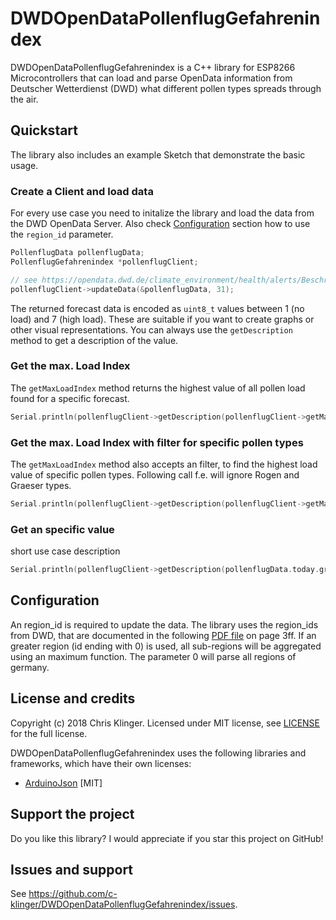 # DWDOpenDataPollenflugGefahrenindex
DWDOpenDataPollenflugGefahrenindex is a C++ library for ESP8266 Microcontrollers that can load and parse OpenData information from Deutscher Wetterdienst (DWD) what different pollen types spreads through the air.

## Quickstart
The library also includes an example Sketch that demonstrate the basic usage.

### Create a Client and load data
For every use case you need to initalize the library and load the data from the DWD OpenData Server. Also check [Configuration](#Configuration) section how to use the `region_id` parameter.

```c
PollenflugData pollenflugData;
PollenflugGefahrenindex *pollenflugClient;

// see https://opendata.dwd.de/climate_environment/health/alerts/Beschreibung_pollen_s31fg.pdf for region_id
pollenflugClient->updateData(&pollenflugData, 31);
```
The returned forecast data is encoded as `uint8_t` values between 1 (no load) and 7 (high load). These are suitable if you want to create graphs or other visual representations. You can always use the `getDescription` method to get a description of the value.

### Get the max. Load Index
The `getMaxLoadIndex` method returns the highest value of all pollen load found for a specific forecast.
```c
Serial.println(pollenflugClient->getDescription(pollenflugClient->getMaxLoadIndex(&pollenflugData.today)));
```

###  Get the max. Load Index with filter for specific pollen types
The `getMaxLoadIndex` method also accepts an filter, to find the highest load value of specific pollen types. Following call f.e. will ignore Rogen and Graeser types.
```c
Serial.println(pollenflugClient->getDescription(pollenflugClient->getMaxLoadIndex(&pollenflugData.today, true, true, true, false, true, true, true, false)));
```

### Get an specific value
short use case description
```c
Serial.println(pollenflugClient->getDescription(pollenflugData.today.graeser));
```

## Configuration
An region_id is required to update the data. The library uses the region_ids from DWD, that are documented in the following [PDF file](https://opendata.dwd.de/climate_environment/health/alerts/Beschreibung_pollen_s31fg.pdf) on page 3ff.
If an greater region (id ending with 0) is used, all sub-regions will be aggregated using an maximum function. The parameter 0 will parse all regions of germany.

## License and credits
Copyright (c) 2018 Chris Klinger. Licensed under MIT license, see  [LICENSE](https://github.com/c-klinger/DWDOpenDataPollenflugGefahrenindex/blob/master/LICENSE.md) for the full license.

DWDOpenDataPollenflugGefahrenindex uses the following libraries and frameworks, which have their own licenses:

- [ArduinoJson](https://github.com/bblanchon/ArduinoJson) [MIT]

## Support the project
Do you like this library? I would appreciate if you star this project on GitHub! 

## Issues and support
See <https://github.com/c-klinger/DWDOpenDataPollenflugGefahrenindex/issues>.
